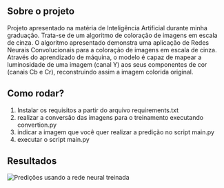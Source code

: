 
## Sobre o projeto

Projeto apresentado na matéria de Inteligência Artificial durante minha graduação. Trata-se de um algoritmo de coloração de imagens em escala de cinza. O algoritmo apresentado demonstra uma aplicação de Redes Neurais Convolucionais para a coloração de imagens em escala de cinza. Através do aprendizado de máquina, o modelo é capaz de mapear a luminosidade de uma imagem (canal Y) aos seus componentes de cor (canais Cb e Cr), reconstruindo assim a imagem colorida original.

## Como rodar? 
1. Instalar os requisitos a partir do arquivo requirements.txt
2. realizar a conversão das imagens para o treinamento executando convertion.py
3. indicar a imagem que você quer realizar a predição no script main.py
4. executar o script main.py

## Resultados
<img src="https://github.com/user-attachments/assets/f5dce691-c22c-4a9c-8a6d-2454cf8513ee" alt="Predições usando a rede neural treinada">

